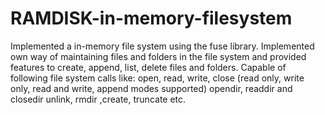 # RAMDISK-in-memory-filesystem
Implemented a in-memory file system using the fuse library. Implemented own way of maintaining files and folders in the file system and provided features to create, append, list, delete files and folders.
Capable of following file system calls like:
open, read, write, close (read only, write only, read and write, append modes supported)
opendir, readdir and closedir
unlink, rmdir ,create, truncate etc.
